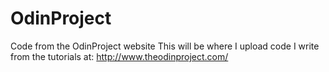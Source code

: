 # OdinProject
Code from the OdinProject website
This will be where I upload code I write from the tutorials at: http://www.theodinproject.com/
